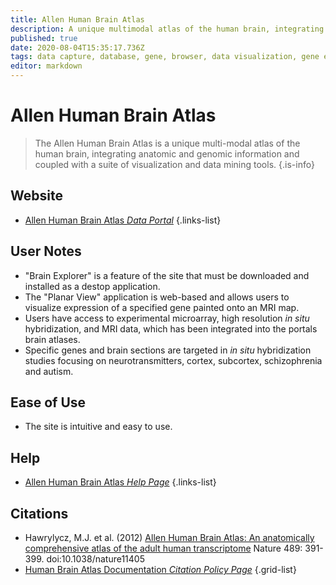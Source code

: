 ```yaml
---
title: Allen Human Brain Atlas
description: A unique multimodal atlas of the human brain, integrating anatomic and genomic information.
published: true
date: 2020-08-04T15:35:17.736Z
tags: data capture, database, gene, browser, data visualization, gene expression, data export, eukaryota, microarray, phenotype, profiling
editor: markdown
---
```


# Allen Human Brain Atlas

> The Allen Human Brain Atlas is a unique multi-modal atlas of the human brain, integrating anatomic and genomic information and coupled with a suite of visualization and data mining tools.
{.is-info}

 

## Website 

- [Allen Human Brain Atlas *Data Portal*](http://human.brain-map.org/)
{.links-list}

## User Notes

- "Brain Explorer" is a feature of the site that must be downloaded and installed as a destop application. 
- The "Planar View" application is web-based and allows users to visualize expression of a specified gene painted onto an MRI map. 
- Users have access to experimental microarray, high resolution *in situ* hybridization, and MRI data, which has been integrated into the portals brain atlases.
- Specific genes and brain sections are targeted in *in situ* hybridization studies focusing on neurotransmitters, cortex, subcortex, schizophrenia and autism.

## Ease of Use

- The site is intuitive and easy to use. 

## Help

- [Allen Human Brain Atlas *Help Page*](http://help.brain-map.org/display/humanbrain/Microarray+Data)
{.links-list}

## Citations
- Hawrylycz, M.J. et al. (2012) [Allen Human Brain Atlas: An anatomically comprehensive atlas of the adult human transcriptome](https://www.nature.com/articles/nature11405.pdf) Nature 489: 391-399. doi:10.1038/nature11405
- [Human Brain Atlas Documentation *Citation Policy Page*](https://alleninstitute.org/legal/citation-policy/)
{.grid-list}
 
